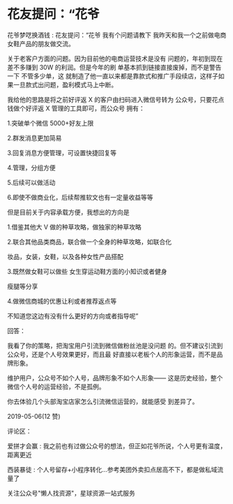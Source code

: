 # 花友提问：“花爷

花爷梦呓换酒钱 : 花友提问：“花爷 我有个问题请教下 我昨天和我一个之前做电商女鞋产品的朋友做交流。

关于老客户方面的问题。因为目前他的电商运营技术是没有 问题的，年初到现在差不多赚到 30W 的利润。但是今年的刷 单基本抓到链接直接废掉，而不是警告一下 不管多少单，这 就制造了他一直以来都是靠款式和推广手段续店，这样子如 果一旦款式出问题，盈利模式马上中断。

我给他的思路是将之前好评返 X 的客户由扫码进入微信号转为 公众号，只要花点钱做个好评返 X 管理的工具即可，而公众号 拥有：

1.突破单个微信 5000+好友上限

2.群发消息更加简易

3.回复消息方便管理，可设置快捷回复等

4.管理，分组方便

5.后续可以做活动

6.即使不做商业化，后续帮推软文也有一定量收益等等

但是目前关于内容承载方便，我想出的方向是

1.借鉴其他大 V 做的种草攻略，做独家的种草攻略

2.联合其他品类商品，联合做一个全身的种草攻略，如联合化

妆品，女装，女鞋，以及各种女性产品搭配

3.既然做女鞋可以做些 女生穿运动鞋方面的小知识或者健身

瘦腿等分享

4.做微信商城的优惠让利或者推荐返点等

不知道您这边有没有什么更好的方向或者指导呢”

回答：

我看了你的策略，把淘宝用户引流到微信做粉丝池是没问题 的。但不建议引流到公众号，还是个人号效果更好，而且最 好直接以老板个人的形象运营，而不是品牌形象。

维护用户，公众号不如个人号，品牌形象不如个人形象—— 这是历史经验，整个微信个人号的运营经验，不是孤例。

你去体验几个头部淘宝店家怎么引流微信运营的，就能感受 到差异了。

2019-05-06(12 赞)

评论区：

爱拼才会赢 : 我之前也有过做公众号的想法，但正如花爷所说，个人号更有温度，距离更近

西装暴徒 : 个人号留存+小程序转化…参考美团外卖扣点居高不下，都是做私域流量了

关注公众号"懒人找资源"，星球资源一站式服务